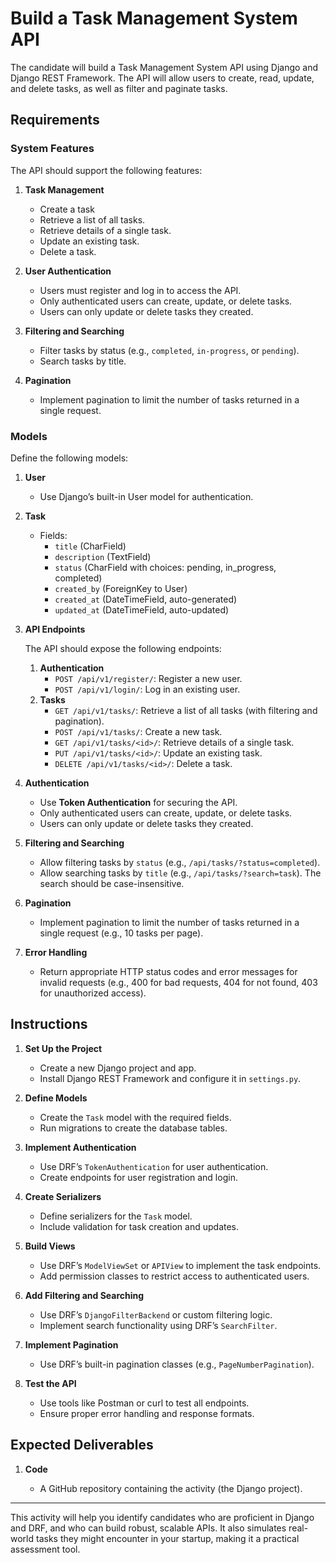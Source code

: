 # Build a Task Management System API

The candidate will build a Task Management System API using Django and Django REST Framework. The API will allow users to create, read, update, and delete tasks, as well as filter and paginate tasks.

## Requirements

### System Features

The API should support the following features:

1. **Task Management**
   
   - Create a task
   - Retrieve a list of all tasks.
   - Retrieve details of a single task.
   - Update an existing task.
   - Delete a task.

2. **User Authentication**

    - Users must register and log in to access the API.
    - Only authenticated users can create, update, or delete tasks.
    - Users can only update or delete tasks they created.

3. **Filtering and Searching**

    - Filter tasks by status (e.g., `completed`, `in-progress`, or `pending`).
    - Search tasks by title.

4. **Pagination**

    - Implement pagination to limit the number of tasks returned in a single request.

### Models

Define the following models:

1. **User**

    - Use Django’s built-in User model for authentication.

2. **Task**

    - Fields:
      - `title` (CharField)
      - `description` (TextField)
      - `status` (CharField with choices: pending, in_progress, completed)
      - `created_by` (ForeignKey to User)
      - `created_at` (DateTimeField, auto-generated)
      - `updated_at` (DateTimeField, auto-updated)

3. **API Endpoints**

    The API should expose the following endpoints:

    1. **Authentication**
        - `POST /api/v1/register/`: Register a new user.
        - `POST /api/v1/login/`: Log in an existing user.
    2. **Tasks**
        - `GET /api/v1/tasks/`: Retrieve a list of all tasks (with filtering and pagination).
        - `POST /api/v1/tasks/`: Create a new task.
        - `GET /api/v1/tasks/<id>/`: Retrieve details of a single task.
        - `PUT /api/v1/tasks/<id>/`: Update an existing task.
        - `DELETE /api/v1/tasks/<id>/`: Delete a task.
4. **Authentication**

    - Use **Token Authentication** for securing the API.
    - Only authenticated users can create, update, or delete tasks.
    - Users can only update or delete tasks they created.

5. **Filtering and Searching**

    - Allow filtering tasks by `status` (e.g., `/api/tasks/?status=completed`).
    - Allow searching tasks by `title` (e.g., `/api/tasks/?search=task`). The search should be case-insensitive.

6. **Pagination**

    - Implement pagination to limit the number of tasks returned in a single request (e.g., 10 tasks per page).
  
7. **Error Handling**

    - Return appropriate HTTP status codes and error messages for invalid requests (e.g., 400 for bad requests, 404 for not found, 403 for unauthorized access).

## Instructions

1. **Set Up the Project**

   - Create a new Django project and app.
   - Install Django REST Framework and configure it in `settings.py`.

2. **Define Models**

   - Create the `Task` model with the required fields.
   - Run migrations to create the database tables.

3. **Implement Authentication**

   - Use DRF’s `TokenAuthentication` for user authentication.
   - Create endpoints for user registration and login.

4. **Create Serializers**

   - Define serializers for the `Task` model.
   - Include validation for task creation and updates.

5. **Build Views**

   - Use DRF’s `ModelViewSet` or `APIView` to implement the task endpoints.
   - Add permission classes to restrict access to authenticated users.

6. **Add Filtering and Searching**

   - Use DRF’s `DjangoFilterBackend` or custom filtering logic.
   - Implement search functionality using DRF’s `SearchFilter`.

7. **Implement Pagination**

   - Use DRF’s built-in pagination classes (e.g., `PageNumberPagination`).

8. **Test the API**

   - Use tools like Postman or curl to test all endpoints.
   - Ensure proper error handling and response formats.

## Expected Deliverables

1. **Code**

   - A GitHub repository containing the activity (the Django project).


---

This activity will help you identify candidates who are proficient in Django and DRF, and who can build robust, scalable APIs. It also simulates real-world tasks they might encounter in your startup, making it a practical assessment tool.